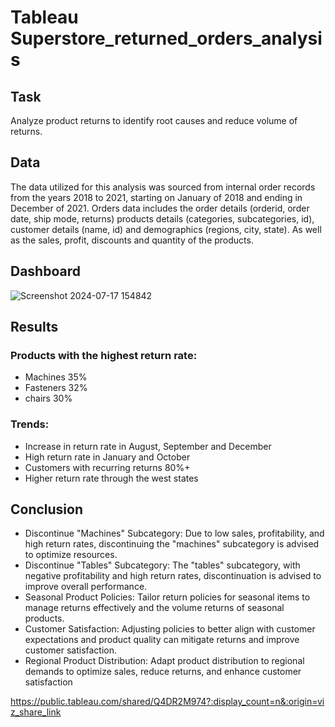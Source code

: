 # Tableau Superstore_returned_orders_analysis
## Task
Analyze product returns to identify root causes and reduce volume of returns.
## Data
The data utilized for this analysis was sourced from internal order records from the years 2018 to 2021, starting on January of 2018 and ending in December of 2021. Orders data includes the order details (orderid, order date, ship mode, returns) products details (categories, subcategories, id), customer details (name, id) and demographics (regions, city, state). As well as the sales, profit, discounts and quantity of the products.
## Dashboard
![Screenshot 2024-07-17 154842](https://github.com/user-attachments/assets/ae194524-d593-47b1-9e3a-ea9cfaa31b26)
## Results
### Products with the highest return rate:
- Machines 35%
- Fasteners 32%
- chairs 30%
### Trends:
- Increase in return rate in August, September and December
- High return rate in January and October
- Customers with recurring returns 80%+
- Higher return rate through the west states

## Conclusion
- Discontinue "Machines" Subcategory: Due to low sales, profitability, and high return rates, discontinuing the "machines" subcategory is advised to optimize resources.
- Discontinue "Tables" Subcategory: The "tables" subcategory, with negative profitability and high return rates, discontinuation is advised to improve overall performance.
- Seasonal Product Policies: Tailor return policies for seasonal items to manage returns effectively and the volume returns of seasonal products.
- Customer Satisfaction: Adjusting policies to better align with customer expectations and product quality can mitigate returns and improve customer satisfaction.
- Regional Product Distribution: Adapt product distribution to regional demands to optimize sales, reduce returns, and enhance customer satisfaction


https://public.tableau.com/shared/Q4DR2M974?:display_count=n&:origin=viz_share_link
